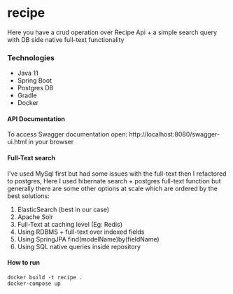 # recipe
Here you have a crud operation over Recipe Api + a simple search query with DB side native full-text functionality

### Technologies
* Java 11
* Spring Boot
* Postgres DB
* Gradle
* Docker

#### API Documentation
To access Swagger documentation open: http://localhost:8080/swagger-ui.html in your browser

#### Full-Text search
I've used MySql first but had some issues with the full-text then I refactored to postgres, Here I used hibernate search + postgres full-text function but generally there are some other options at scale which are ordered by the best solutions:
1. ElasticSearch (best in our case)
2. Apache Solr
3. Full-Text at caching level (Eg: Redis)
4. Using RDBMS + full-text over indexed fields
5. Using SpringJPA find(modelName)by(fieldName)
6. Using SQL native queries inside repository

#### How to run
```
docker build -t recipe .
docker-compose up
```